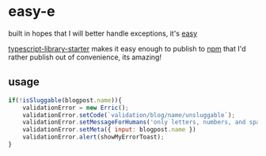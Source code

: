 # easy-e
built in hopes that I will better handle exceptions, it's [easy](https://johnstonmatt.github.io/easy-e)

[typescript-library-starter]() makes it easy enough to publish to [npm](https://npmjs.com/easy-e) that I'd rather publish out of convenience, its amazing!

## usage
```javascript
if(!isSluggable(blogpost.name)){
    validationError = new Erric();
    validationError.setCode(`validation/blog/name/unsluggable`);
    validationError.setMessageForHumans('only letters, numbers, and spaces g');
    validationError.setMeta({ input: blogpost.name })
    validationError.alert(showMyErrorToast);
}
```